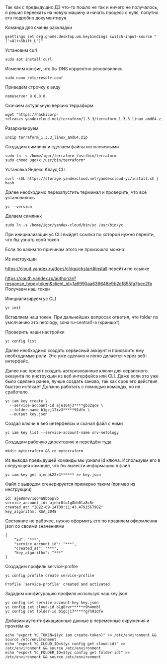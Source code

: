 Так как с предыдущих ДЗ что-то пошло не так и ничего не получалось, я решил переехать на новую машину и начать процесс с нуля, попутно его подробно документируя.

Команда для смены раскладки
```
gsettings set org.gnome.desktop.wm.keybindings switch-input-source "['<Alt>Shift_L']"
```
Установим curl
```
sudo apt install curl
```
Изменим конфиг, что бы DNS корректно резовлвились
```
sudo nano /etc/resolv.conf
```
Приведём строчку к виду
```
nameserver 8.8.8.8
```
Скачаем актуальную версию терраформ
```
wget "https://hashicorp-releases.yandexcloud.net/terraform/1.3.3/terraform_1.3.3_linux_amd64.zip"
```
Разархивируем
```
unzip terraform_1.3.3_linux_amd64.zip 
```
Создадим симлинк и сделаем файлы исполняемыми
```
sudo ln -s /home/igor/terraform /usr/bin/terraform
sudo chmod ugo+x /usr/bin/terraform*
```
Установка Яндекс Клауд CLI
```
curl -sSL https://storage.yandexcloud.net/yandexcloud-yc/install.sh | bash
```
Далее необходимо перезапустить терминал и проверить, что всё установилось
```
yc --version
```
Делаем симлинк
```
sudo ln -s /home/igor/yandex-cloud/bin/yc /usr/bin/yc
```

При инициализации yc CLI выйдет ссылка по которой нужно перейти, что бы узнать свой токен.

Если по каким то причинам этого не произошло можно:

Из инструкции

https://cloud.yandex.ru/docs/cli/quickstart#install
перейти по ссылке 

https://oauth.yandex.ru/authorize?response_type=token&client_id=1a6990aa636648e9b2ef855fa7bec2fb
Получаем наш токен


Инициализируем yc CLI
```
yc init
```
Вставляем наш токен.
При дальнейших вопросах ответил, что folder по умолчанию это netology, зона ru-central1-a (криншот)

Проверить наши настройки 
```
yc config list
```
Далее необходимо создать сервисный аккаунт и присвоить ему необходимые роли. Это уже сделано и легко делается через веб-интерфейс.


Далее нас просят создать авторизованные ключи для сервисного аккаунта по инструкции из веб интерфейса или CLI. Даже если это уже было сделано ранее, лучше создать заново, так как срок его действия быстро истекает
Должно работать с помощью команды, но не сработало
```
yc iam key create \
  --service-account-id aje164j3****gb32qce \
  --folder-name b1gcj17iv3*****91dfe \
  --output key.json
```
Создал ключи в веб интерфейсы и скачал файл с ними

```
yc iam key list --service-account-name srv-netology
```
Создадим рабочую директорию и перейдём туда
```
mkdir myterraform && cd myterraform
```
Из вывода предыдущей команды мы узнали id ключа. Используем его в следующей команде, что бы вывести информацию в файл
```
yc iam key get ajenak22r4****** >> key.json
```
Файл с выводом сгенерируется примерно таким (пример из инструкции)
```
id: aje8nn871qo4a8bbopvb
service_account_id: ajehr0to1g8bh0la8c8r
created_at: "2022-09-14T09:11:43.479156798Z"
key_algorithm: RSA_2048
```
Состояние не рабочее, нужно оформить его по правилам оформления json со своими значениями
```
{
    "id": "***",
    "service_account_id": "***",
    "created_at": "***",
    "key_algorithm": "***"
}
```



Создадим профиль service-profile
```
yc config profile create service-profile
```
```
Profile 'service-profile' created and activated
```
Зададим конфигурацию профиля используя наш key.json
```
yc config set service-account-key key.json
yc config set cloud-id b1g8rvr*****r9h4mnbl
yc config set folder-id b1gcj17*****g7h91dfe  
```
Добавим аутентификационные данные в переменные окружения и прочтём их
```
echo "export YC_TOKEN=$(yc iam create-token)" >> /etc/environment && source /etc/environment
echo "export YC_CLOUD_ID=$(yc config get cloud-id)" >> /etc/environment && source /etc/environment
echo "export YC_FOLDER_ID=$(yc config get folder-id)" >> /etc/environment && source /etc/environment
```




